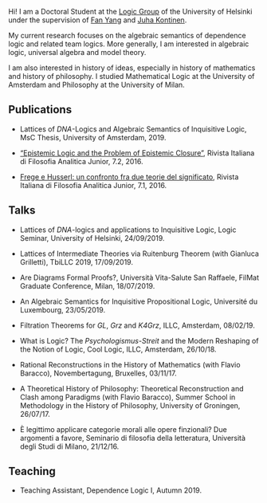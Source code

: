Hi! I am a Doctoral Student at the [Logic Group](https://wiki.helsinki.fi/display/Logic/Home) of the University of Helsinki under the supervision of [Fan Yang](https://sites.google.com/site/fanyanghp/) and [Juha Kontinen](https://www.mv.helsinki.fi/home/jkontine/). 

My current research focuses on the algebraic semantics of dependence logic and related team logics. More generally, I am interested in algebraic logic, universal algebra and model theory.

I am also interested in history of ideas, especially in history of mathematics and history of philosophy. I studied Mathematical Logic at the University of Amsterdam and Philosophy at the University of Milan.

## Publications

- Lattices of _DNA_-Logics and Algebraic Semantics of Inquisitive Logic, MsC Thesis, University of Amsterdam, 2019.

- [“Epistemic Logic and the Problem of Epistemic Closure”](https://riviste.unimi.it/index.php/rifanalitica/article/view/11089), Rivista Italiana di Filosofia Analitica Junior, 7.2, 2016.

-  [Frege e Husserl: un confronto fra due teorie del significato](https://riviste.unimi.it/index.php/rifanalitica/article/view/7114), Rivista Italiana di Filosofia Analitica Junior, 7.1, 2016.


## Talks

- Lattices of _DNA_-logics and applications to Inquisitive Logic, Logic Seminar, University of Helsinki, 24/09/2019.

- Lattices of Intermediate Theories via Ruitenburg Theorem (with Gianluca Grilletti), TbiLLC 2019, 17/09/2019.


- Are Diagrams Formal Proofs?, Università Vita-Salute San Raffaele, FilMat Graduate Conference, Milan, 18/07/2019.


- An Algebraic Semantics for Inquisitive Propositional Logic, Université du Luxembourg, 23/05/2019.


- Filtration Theorems for _GL_, _Grz_ and _K4Grz_, ILLC, Amsterdam, 08/02/19.

			
- What is Logic? The _Psychologismus-Streit_ and the Modern Reshaping of the Notion of Logic, Cool Logic, ILLC, Amsterdam, 26/10/18.


- Rational Reconstructions in the History of Mathematics (with Flavio Baracco), Novembertagung, Bruxelles, 03/11/17.	


- A Theoretical History of Philosophy: Theoretical Reconstruction and Clash among Paradigms (with Flavio Baracco), Summer School in Methodology in the History of Philosophy, University of Groningen, 26/07/17.

			
- È  legittimo applicare categorie morali alle opere finzionali? Due argomenti a favore, Seminario di filosofia della letteratura, Università degli Studi di Milano, 21/12/16.


## Teaching

- Teaching Assistant, Dependence Logic I, Autumn 2019.
